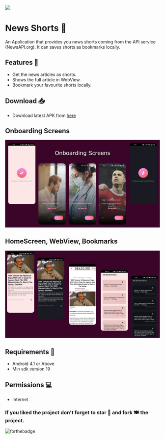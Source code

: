 ![](./Assets/header.png)

# News Shorts 📄 

An Application that provides you news shorts coming from the API service (NewsAPI.org). It can saves shorts as bookmarks locally. 


## Features 🚀

- Get the news articles as shorts.
- Shows the full article in WebView.
- Bookmark your favourite shorts locally.


## Download 📥
- Download latest APK from [here](https://github.com/insfirred/inshorts-clone/blob/features/apks/app-release.apk)

## Onboarding Screens 
![screenshot1](assets/readMe/one.jpg)

## HomeScreen, WebView, Bookmarks
![screenshot1](assets/readMe/two.jpg)

## Requirements 🎯 
- Android 4.1 or Above
- Min sdk version 19

## Permissions 💻
- Internet

### If you liked the project don't forget to star 🌟 and fork 🍽 the project.
![forthebadge](https://forthebadge.com/images/badges/built-with-love.svg)
